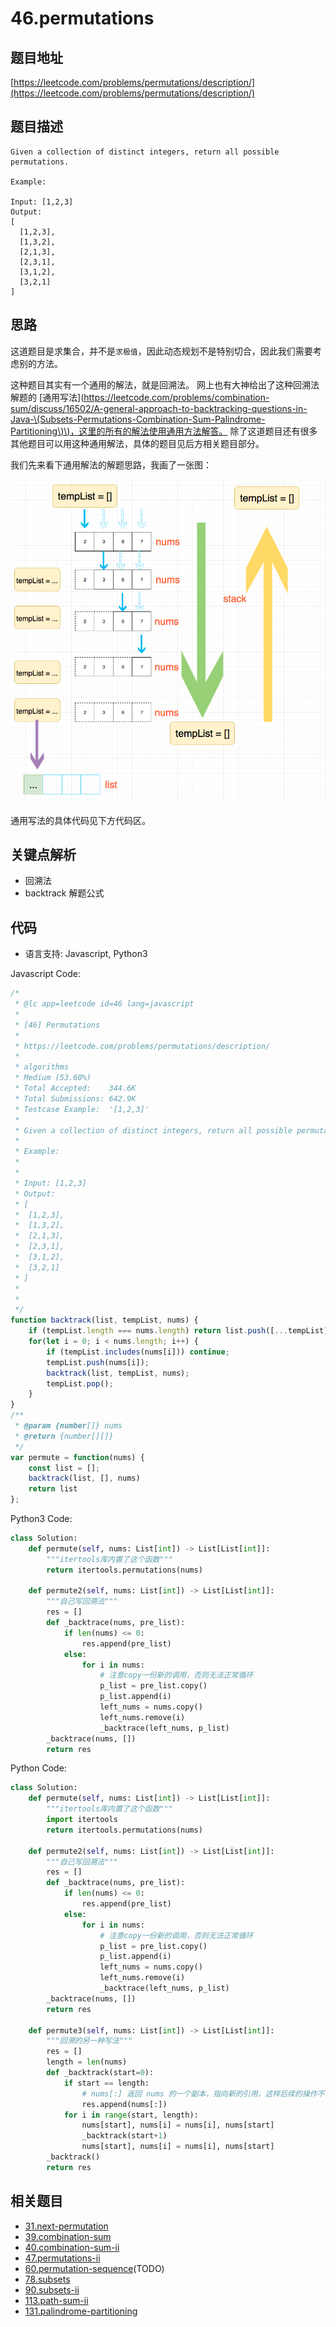 # 46.permutations

## 题目地址

[https://leetcode.com/problems/permutations/description/](https://leetcode.com/problems/permutations/description/)

## 题目描述

```text
Given a collection of distinct integers, return all possible permutations.

Example:

Input: [1,2,3]
Output:
[
  [1,2,3],
  [1,3,2],
  [2,1,3],
  [2,3,1],
  [3,1,2],
  [3,2,1]
]
```

## 思路

这道题目是求集合，并不是`求极值`，因此动态规划不是特别切合，因此我们需要考虑别的方法。

这种题目其实有一个通用的解法，就是回溯法。 网上也有大神给出了这种回溯法解题的 \[通用写法\]\([https://leetcode.com/problems/combination-sum/discuss/16502/A-general-approach-to-backtracking-questions-in-Java-\(Subsets-Permutations-Combination-Sum-Palindrome-Partitioning\)\)，这里的所有的解法使用通用方法解答。](https://leetcode.com/problems/combination-sum/discuss/16502/A-general-approach-to-backtracking-questions-in-Java-%28Subsets-Permutations-Combination-Sum-Palindrome-Partitioning%29%29，这里的所有的解法使用通用方法解答。) 除了这道题目还有很多其他题目可以用这种通用解法，具体的题目见后方相关题目部分。

我们先来看下通用解法的解题思路，我画了一张图：

![backtrack](../.gitbook/assets/backtrack.png)

通用写法的具体代码见下方代码区。

## 关键点解析

* 回溯法
* backtrack 解题公式

## 代码

* 语言支持: Javascript, Python3

Javascript Code:

```javascript
/*
 * @lc app=leetcode id=46 lang=javascript
 *
 * [46] Permutations
 *
 * https://leetcode.com/problems/permutations/description/
 *
 * algorithms
 * Medium (53.60%)
 * Total Accepted:    344.6K
 * Total Submissions: 642.9K
 * Testcase Example:  '[1,2,3]'
 *
 * Given a collection of distinct integers, return all possible permutations.
 *
 * Example:
 *
 *
 * Input: [1,2,3]
 * Output:
 * [
 * ⁠ [1,2,3],
 * ⁠ [1,3,2],
 * ⁠ [2,1,3],
 * ⁠ [2,3,1],
 * ⁠ [3,1,2],
 * ⁠ [3,2,1]
 * ]
 *
 *
 */
function backtrack(list, tempList, nums) {
    if (tempList.length === nums.length) return list.push([...tempList]);
    for(let i = 0; i < nums.length; i++) {
        if (tempList.includes(nums[i])) continue;
        tempList.push(nums[i]);
        backtrack(list, tempList, nums);
        tempList.pop();
    }
}
/**
 * @param {number[]} nums
 * @return {number[][]}
 */
var permute = function(nums) {
    const list = [];
    backtrack(list, [], nums)
    return list
};
```

Python3 Code:

```python
class Solution:
    def permute(self, nums: List[int]) -> List[List[int]]:
        """itertools库内置了这个函数"""
        return itertools.permutations(nums)

    def permute2(self, nums: List[int]) -> List[List[int]]:
        """自己写回溯法"""
        res = []
        def _backtrace(nums, pre_list):
            if len(nums) <= 0:
                res.append(pre_list)
            else:
                for i in nums:
                    # 注意copy一份新的调用，否则无法正常循环
                    p_list = pre_list.copy()
                    p_list.append(i)
                    left_nums = nums.copy()
                    left_nums.remove(i)
                    _backtrace(left_nums, p_list)
        _backtrace(nums, [])
        return res
```

Python Code:

```python
class Solution:
    def permute(self, nums: List[int]) -> List[List[int]]:
        """itertools库内置了这个函数"""
        import itertools
        return itertools.permutations(nums)

    def permute2(self, nums: List[int]) -> List[List[int]]:
        """自己写回溯法"""
        res = []
        def _backtrace(nums, pre_list):
            if len(nums) <= 0:
                res.append(pre_list)
            else:
                for i in nums:
                    # 注意copy一份新的调用，否则无法正常循环
                    p_list = pre_list.copy()
                    p_list.append(i)
                    left_nums = nums.copy()
                    left_nums.remove(i)
                    _backtrace(left_nums, p_list)
        _backtrace(nums, [])
        return res

    def permute3(self, nums: List[int]) -> List[List[int]]:
        """回溯的另一种写法"""
        res = []
        length = len(nums)
        def _backtrack(start=0):
            if start == length:
                # nums[:] 返回 nums 的一个副本，指向新的引用，这样后续的操作不会影响已经已知解
                res.append(nums[:])
            for i in range(start, length):
                nums[start], nums[i] = nums[i], nums[start]
                _backtrack(start+1)
                nums[start], nums[i] = nums[i], nums[start]
        _backtrack()
        return res
```

## 相关题目

* [31.next-permutation](31.next-permutation.md)
* [39.combination-sum](39.combination-sum.md)
* [40.combination-sum-ii](40.combination-sum-ii.md)
* [47.permutations-ii](47.permutations-ii.md)
* [60.permutation-sequence](https://github.com/daisyliu618/leetcode/tree/26ac1eff1c95729babf665545167d4b9b19d1df4/problems/60.permutation-sequence.md)\(TODO\)
* [78.subsets](78.subsets.md)
* [90.subsets-ii](90.subsets-ii.md)
* [113.path-sum-ii](113.path-sum-ii.md)
* [131.palindrome-partitioning](131.palindrome-partitioning.md)

